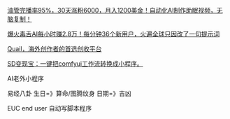[油管完播率95%，30天涨粉6000，月入1200美金！自动化AI制作助眠视频，无脑复制！](https://mp.weixin.qq.com/s/IbTYTKQRZxiKutOXQKGJ0w)


[爆火毒舌AI每小时赚2.8万！每分钟36个新用户，火遍全球只因改了一句提示词](https://mp.weixin.qq.com/s/bM9vAj_h5vPeCuT9Mt-g1g)

[Quail，海外创作者的首选创收平台](https://mp.weixin.qq.com/s/YgCDDMlAzIpAEaRgnWcSkQ)

[SD变现宝：一键把comfyui工作流转换成小程序。](https://github.com/zhulu111/ComfyUI_Bxb)

AI老外小程序

易经八卦
	生日=》算命/图腾纹身
	日期=》吉凶
	
EUC end user 自动写脚本程序